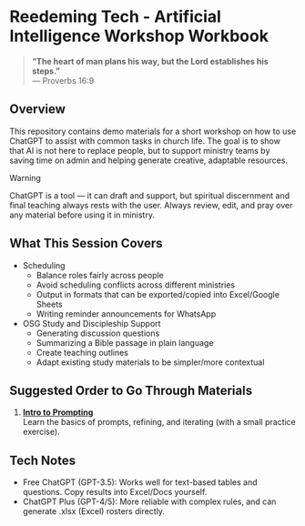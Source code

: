 # Reedeming Tech - Artificial Intelligence Workshop Workbook

> **“The heart of man plans his way, but the Lord establishes his steps.”**  
> — Proverbs 16:9

## Overview
This repository contains demo materials for a short workshop on how to use ChatGPT to assist with common tasks in church life. The goal is to show that AI is not here to replace people, but to support ministry teams by saving time on admin and helping generate creative, adaptable resources.

> [!WARNING]  
> ChatGPT is a tool — it can draft and support, but spiritual discernment and final teaching always rests with the user.
> Always review, edit, and pray over any material before using it in ministry.

## What This Session Covers
- Scheduling
  - Balance roles fairly across people
  - Avoid scheduling conflicts across different ministries
  - Output in formats that can be exported/copied into Excel/Google Sheets
  - Writing reminder announcements for WhatsApp
- OSG Study and Discipleship Support
  - Generating discussion questions
  - Summarizing a Bible passage in plain language
  - Create teaching outlines
  - Adapt existing study materials to be simpler/more contextual

## Suggested Order to Go Through Materials  

1. **[Intro to Prompting](intro_prompt_engineering.md)**  
   Learn the basics of prompts, refining, and iterating (with a small practice exercise).  

## Tech Notes
- Free ChatGPT (GPT-3.5): Works well for text-based tables and questions. Copy results into Excel/Docs yourself.
- ChatGPT Plus (GPT-4/5): More reliable with complex rules, and can generate .xlsx (Excel) rosters directly.

